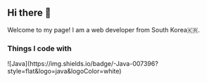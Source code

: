 <h2>Hi there 👋</h2>
Welcome to my page!
I am a web developer from South Korea🇰🇷.

<h3>Things I code with</h3>
![Java](https://img.shields.io/badge/-Java-007396?style=flat&logo=java&logoColor=white)





<!--
**younjun1234/younjun1234** is a ✨ _special_ ✨ repository because its `README.md` (this file) appears on your GitHub profile.

Here are some ideas to get you started:

- 🔭 I’m currently working on ...
- 🌱 I’m currently learning ...
- 👯 I’m looking to collaborate on ...
- 🤔 I’m looking for help with ...
- 💬 Ask me about ...
- 📫 How to reach me: ...
- 😄 Pronouns: ...
- ⚡ Fun fact: ...
-->
